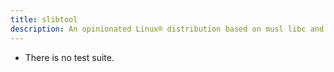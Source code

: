 ```yaml
---
title: slibtool
description: An opinionated Linux® distribution based on musl libc and toybox
---
```


- There is no test suite.
